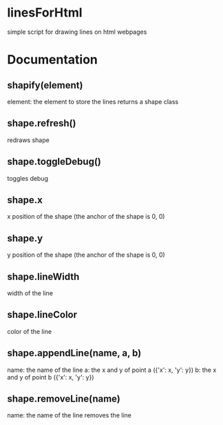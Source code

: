 # linesForHtml
simple script for drawing lines on html webpages
# Documentation
## shapify(element)
element: the element to store the lines
returns a shape class
## shape.refresh()
redraws shape
## shape.toggleDebug()
toggles debug
## shape.x
x position of the shape (the anchor of the shape is 0, 0)
## shape.y
y position of the shape (the anchor of the shape is 0, 0)
## shape.lineWidth
width of the line
## shape.lineColor
color of the line
## shape.appendLine(name, a, b)
name: the name of the line
a: the x and y of point a ({'x': x, 'y': y})
b: the x and y of point b ({'x': x, 'y': y})
## shape.removeLine(name)
name: the name of the line
removes the line
